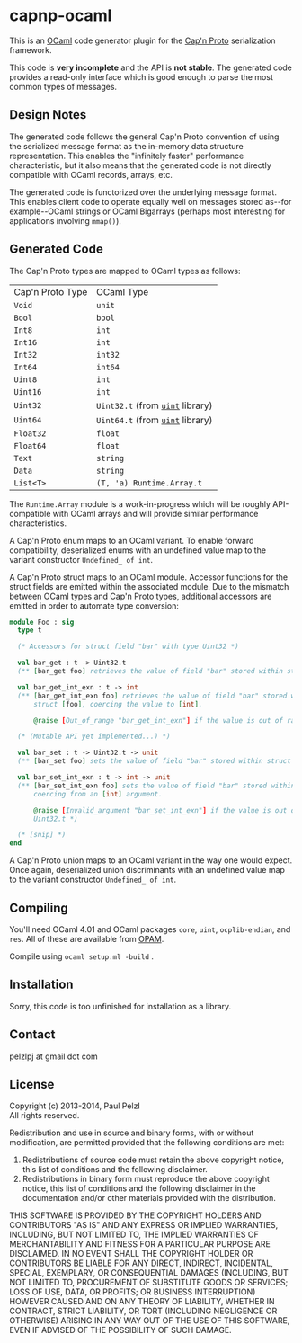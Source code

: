# capnp-ocaml

This is an [OCaml](http://ocaml.org/) code generator plugin for the [Cap'n Proto](http://kentonv.github.io/capnproto/) serialization framework.

This code is **very incomplete** and the API is **not stable**. The generated code provides a read-only interface which is good enough to parse the most common types of messages.

## Design Notes

The generated code follows the general Cap'n Proto convention of using the serialized message format as the in-memory data structure representation. This enables the "infinitely faster" performance characteristic, but it also means that the generated code is not directly compatible with OCaml records, arrays, etc.

The generated code is functorized over the underlying message format. This enables client code to operate equally well on messages stored as--for example--OCaml strings or OCaml Bigarrays (perhaps most interesting for applications involving `mmap()`).

## Generated Code

The Cap'n Proto types are mapped to OCaml types as follows:

<table>
  <tr><td>Cap'n Proto Type</td><td>OCaml Type</td></tr>
  <tr><td><code>Void</code></td><td><code>unit</code></td></tr>
  <tr><td><code>Bool</code></td><td><code>bool</code></td></tr>
  <tr><td><code>Int8</code></td><td><code>int</code></td></tr>
  <tr><td><code>Int16</code></td><td><code>int</code></td></tr>
  <tr><td><code>Int32</code></td><td><code>int32</code></td></tr>
  <tr><td><code>Int64</code></td><td><code>int64</code></td></tr>
  <tr><td><code>Uint8</code></td><td><code>int</code></td></tr>
  <tr><td><code>Uint16</code></td><td><code>int</code></td></tr>
  <tr><td><code>Uint32</code></td><td><code>Uint32.t</code>
    (from <a href="https://github.com/andrenth/ocaml-uint"><code>uint</code></a>
    library)</td></tr>
  <tr><td><code>Uint64</code></td><td><code>Uint64.t</code>
    (from <a href="https://github.com/andrenth/ocaml-uint"><code>uint</code></a>
    library)</td></tr>
  <tr><td><code>Float32</code></td><td><code>float</code></td></tr>
  <tr><td><code>Float64</code></td><td><code>float</code></td></tr>
  <tr><td><code>Text</code></td><td><code>string</code></td></tr>
  <tr><td><code>Data</code></td><td><code>string</code></td></tr>
  <tr><td><code>List&lt;T&gt;</code></td><td><code>(T, 'a) Runtime.Array.t</code></td></tr>
</table>

The `Runtime.Array` module is a work-in-progress which will be roughly API-compatible with OCaml arrays and will provide similar performance characteristics.

A Cap'n Proto enum maps to an OCaml variant.  To enable forward compatibility, deserialized enums with an undefined value map to the variant constructor `Undefined_ of int`.

A Cap'n Proto struct maps to an OCaml module.  Accessor functions for the struct fields are emitted within the associated module.  Due to the mismatch between OCaml types and Cap'n Proto types, additional accessors are emitted in order to automate type conversion:

```ocaml
module Foo : sig
  type t

  (* Accessors for struct field "bar" with type Uint32 *)

  val bar_get : t -> Uint32.t
  (** [bar_get foo] retrieves the value of field "bar" stored within struct [foo]. *)

  val bar_get_int_exn : t -> int
  (** [bar_get_int_exn foo] retrieves the value of field "bar" stored within
      struct [foo], coercing the value to [int].

      @raise [Out_of_range "bar_get_int_exn"] if the value is out of range for [int] *)

  (* (Mutable API yet implemented...) *)

  val bar_set : t -> Uint32.t -> unit
  (** [bar_set foo] sets the value of field "bar" stored within struct [foo]. *)

  val bar_set_int_exn : t -> int -> unit
  (** [bar_set_int_exn foo] sets the value of field "bar" stored within struct [foo],
      coercing from an [int] argument.

      @raise [Invalid_argument "bar_set_int_exn"] if the value is out of range for
      Uint32.t *)

  (* [snip] *)
end
```

A Cap'n Proto union maps to an OCaml variant in the way one would expect.  Once again, deserialized union discriminants with an undefined value map to the variant constructor `Undefined_ of int`.

## Compiling

You'll need OCaml 4.01 and OCaml packages `core`, `uint`, `ocplib-endian`, and `res`.  All of these are available from [OPAM](http://opam.ocaml.org).

Compile using `ocaml setup.ml -build` .

## Installation

Sorry, this code is too unfinished for installation as a library.

## Contact

pelzlpj at gmail dot com

## License

Copyright (c) 2013-2014, Paul Pelzl  
All rights reserved.

Redistribution and use in source and binary forms, with or without modification, are permitted provided that the following conditions are met:

1. Redistributions of source code must retain the above copyright notice, this list of
   conditions and the following disclaimer.
2. Redistributions in binary form must reproduce the above copyright notice, this list of
   conditions and the following disclaimer in the documentation and/or other materials
   provided with the distribution.

THIS SOFTWARE IS PROVIDED BY THE COPYRIGHT HOLDERS AND CONTRIBUTORS "AS IS" AND ANY EXPRESS OR IMPLIED WARRANTIES, INCLUDING, BUT NOT LIMITED TO, THE IMPLIED WARRANTIES OF MERCHANTABILITY AND FITNESS FOR A PARTICULAR PURPOSE ARE DISCLAIMED. IN NO EVENT SHALL THE COPYRIGHT HOLDER OR CONTRIBUTORS BE LIABLE FOR ANY DIRECT, INDIRECT, INCIDENTAL, SPECIAL, EXEMPLARY, OR CONSEQUENTIAL DAMAGES (INCLUDING, BUT NOT LIMITED TO, PROCUREMENT OF SUBSTITUTE GOODS OR SERVICES; LOSS OF USE, DATA, OR PROFITS; OR BUSINESS INTERRUPTION) HOWEVER CAUSED AND ON ANY THEORY OF LIABILITY, WHETHER IN CONTRACT, STRICT LIABILITY, OR TORT (INCLUDING NEGLIGENCE OR OTHERWISE) ARISING IN ANY WAY OUT OF THE USE OF THIS SOFTWARE, EVEN IF ADVISED OF THE POSSIBILITY OF SUCH DAMAGE.

